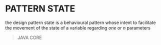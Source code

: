 # PATTERN STATE

the design pattern state is a behavioural pattern
whose intent to facilitate the movement of
the state of a variable regarding *one* or *n* 
parameters 

> JAVA CORE 